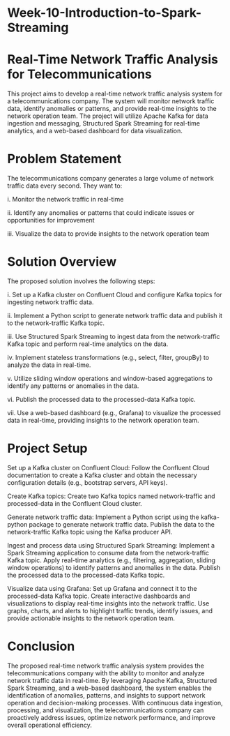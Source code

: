 # Week-10-Introduction-to-Spark-Streaming

# Real-Time Network Traffic Analysis for Telecommunications
This project aims to develop a real-time network traffic analysis system for a telecommunications company. The system will monitor network traffic data, identify anomalies or patterns, and provide real-time insights to the network operation team. The project will utilize Apache Kafka for data ingestion and messaging, Structured Spark Streaming for real-time analytics, and a web-based dashboard for data visualization.

# Problem Statement
The telecommunications company generates a large volume of network traffic data every second. They want to:
<p> i. Monitor the network traffic in real-time
<p> ii. Identify any anomalies or patterns that could indicate issues or opportunities for improvement
<p> iii. Visualize the data to provide insights to the network operation team
    
# Solution Overview
The proposed solution involves the following steps:

<p> i. Set up a Kafka cluster on Confluent Cloud and configure Kafka topics for ingesting network traffic data.
<p> ii. Implement a Python script to generate network traffic data and publish it to the network-traffic Kafka topic.
<p> iii. Use Structured Spark Streaming to ingest data from the network-traffic Kafka topic and perform real-time analytics on the data.
<p> iv. Implement stateless transformations (e.g., select, filter, groupBy) to analyze the data in real-time.
<p> v. Utilize sliding window operations and window-based aggregations to identify any patterns or anomalies in the data.
<p> vi. Publish the processed data to the processed-data Kafka topic.
<p> vii.  Use a web-based dashboard (e.g., Grafana) to visualize the processed data in real-time, providing insights to the network operation team.

# Project Setup
<p> Set up a Kafka cluster on Confluent Cloud: Follow the Confluent Cloud documentation to create a Kafka cluster and obtain the necessary configuration details (e.g., bootstrap servers, API keys).
<p> Create Kafka topics: Create two Kafka topics named network-traffic and processed-data in the Confluent Cloud cluster.
<p> Generate network traffic data: Implement a Python script using the kafka-python package to generate network traffic data. Publish the data to the network-traffic Kafka topic using the Kafka producer API.
<p> Ingest and process data using Structured Spark Streaming: Implement a Spark Streaming application to consume data from the network-traffic Kafka topic. Apply real-time analytics (e.g., filtering, aggregation, sliding window operations) to identify patterns and anomalies in the data. Publish the processed data to the processed-data Kafka topic.
<p> Visualize data using Grafana: Set up Grafana and connect it to the processed-data Kafka topic. Create interactive dashboards and visualizations to display real-time insights into the network traffic. Use graphs, charts, and alerts to highlight traffic trends, identify issues, and provide actionable insights to the network operation team.
    
# Conclusion
<p> The proposed real-time network traffic analysis system provides the telecommunications company with the ability to monitor and analyze network traffic data in real-time. By leveraging Apache Kafka, Structured Spark Streaming, and a web-based dashboard, the system enables the identification of anomalies, patterns, and insights to support network operation and decision-making processes. With continuous data ingestion, processing, and visualization, the telecommunications company can proactively address issues, optimize network performance, and improve overall operational efficiency.
